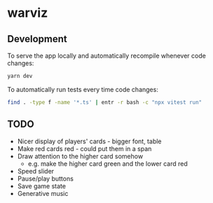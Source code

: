 # warviz

## Development

To serve the app locally and automatically recompile whenever code changes:

```bash
yarn dev
```

To automatically run tests every time code changes:

```bash
find . -type f -name '*.ts' | entr -r bash -c "npx vitest run"
```

## TODO

* Nicer display of players' cards - bigger font, table
* Make red cards red - could put them in a span
* Draw attention to the higher card somehow
  * e.g. make the higher card green and the lower card red
* Speed slider
* Pause/play buttons
* Save game state
* Generative music
